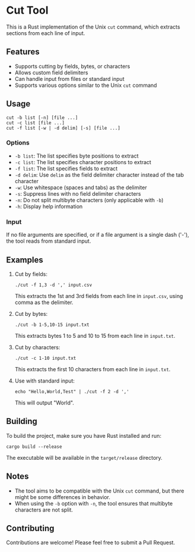 # Cut Tool

This is a Rust implementation of the Unix `cut` command, which extracts sections from each line of input.

## Features

- Supports cutting by fields, bytes, or characters
- Allows custom field delimiters
- Can handle input from files or standard input
- Supports various options similar to the Unix `cut` command

## Usage

```
cut -b list [-n] [file ...]
cut -c list [file ...]
cut -f list [-w | -d delim] [-s] [file ...]
```

### Options

- `-b list`: The list specifies byte positions to extract
- `-c list`: The list specifies character positions to extract
- `-f list`: The list specifies fields to extract
- `-d delim`: Use `delim` as the field delimiter character instead of the tab character
- `-w`: Use whitespace (spaces and tabs) as the delimiter
- `-s`: Suppress lines with no field delimiter characters
- `-n`: Do not split multibyte characters (only applicable with `-b`)
- `-h`: Display help information

### Input

If no file arguments are specified, or if a file argument is a single dash ('-'), the tool reads from standard input.

## Examples

1. Cut by fields:
   ```
   ./cut -f 1,3 -d ',' input.csv
   ```
   This extracts the 1st and 3rd fields from each line in `input.csv`, using comma as the delimiter.

2. Cut by bytes:
   ```
   ./cut -b 1-5,10-15 input.txt
   ```
   This extracts bytes 1 to 5 and 10 to 15 from each line in `input.txt`.

3. Cut by characters:
   ```
   ./cut -c 1-10 input.txt
   ```
   This extracts the first 10 characters from each line in `input.txt`.

4. Use with standard input:
   ```
   echo "Hello,World,Test" | ./cut -f 2 -d ','
   ```
   This will output "World".

## Building

To build the project, make sure you have Rust installed and run:

```
cargo build --release
```

The executable will be available in the `target/release` directory.

## Notes

- The tool aims to be compatible with the Unix `cut` command, but there might be some differences in behavior.
- When using the `-b` option with `-n`, the tool ensures that multibyte characters are not split.

## Contributing

Contributions are welcome! Please feel free to submit a Pull Request.